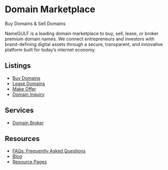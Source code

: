 # Domain Marketplace
Buy Domains &amp; Sell Domains

NameGULF is a leading domain marketplace to buy, sell, lease, or broker premium domain names. We connect entrepreneurs and investors with brand-defining digital assets through a secure, transparent, and innovative platform built for today’s internet economy.

## Listings
* [Buy Domains](https://namegulf.com/buy-domains)
* [Lease Domains](https://namegulf.com/lease-domains)
* [Make Offer](https://namegulf.com/offer-domains)
* [Domain Inquiry](https://namegulf.com/inquiry-domains)

## Services
* [Domain Broker](https://namegulf.com/domain-broker)

## Resources
* [FAQs: Frequently Asked Questions](https://namegulf.com/resources/faq/)
* [Blog](https://namegulf.com/resources/blog/)
* [Resource Pages](https://namegulf.com/resources)
